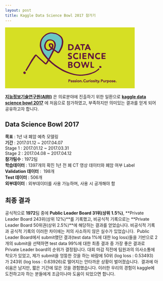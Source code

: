 ```yaml
---
layout: post
title: Kaggle Data Science Bowl 2017 참가기
---
```


![kaggle_dsb2017](../images/front_page.png)

[**지능정보기술연구원(AIRI)**](http://airi.kr) 은 의료분야에 진출하기 위한 일환으로 [**kaggle data science bowl 2017**]() 에 처음으로 참가하였고, 부족하지만 의미있는 결과를 얻게 되어 공유하고자 합니다. 

## Data Science Bowl 2017

**목표** : 1년 내 폐암 예측 모델링  
**기간** : 2017.01.12 ~ 2017.04.07    
Stage 1 : 2017.01.12 ~ 2017.03.31  
Stage 2 : 2017.04.08 ~ 2017.04.12  
**참가팀수** : 1972팀  
**학습데이터** : 1397개의 확진 1년 전 폐 CT 영상 데이터와 폐암 여부 Label  
**Validation 데이터** :  198개  
**Test 데이터** : 506개  
**외부데이터** : 외부데이터를 사용 가능하며, 사용 시 공개해야 함  

## 최종 결과
공식적으로 **1972**팀 중에 **Public Leader Board 31위(상위 1.5%)**, **Private Leader Board 243위(상위 12%)**를 기록했고, 비공식적 기록으로는 **Private Leader Board 50위권(상위 2.5%)**에 해당하는 결과를 얻었습니다.
비공식적 기록과 공식적 기록의 이러한 차이에는 저의 사소하지 않은 실수가 있었습니다.  Public Leader Board에서 submit했던 결과(test data 1%에 대한 log loss)들을 기반으로 2개의 submit을 선택하면 test data 99%에 대한 최종 결과 중 가장 좋은 결과로 Private Leader board의 순위가 결정됩니다. 대회 마감 직전에 팀원과의 의사소통에 착오가 있었고, 제가 submit을 엉뚱한 것을 하는 바람에 50위 (log loss : 0.53493)가 243위 (log loss : 0.63926)로 떨어지는 안타까운 상황이 벌어졌습니다.  결과에 아쉬움은 남지만, 짧은 기간에 많은 것을 경험했습니다. 이러한 우리의 경험이 kaggle에 도전하고자 하는 분들에게 조금이나마 도움이 되었으면 합니다.
